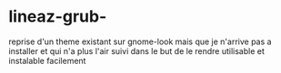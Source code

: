 # lineaz-grub-
reprise d'un theme existant sur gnome-look mais que je n'arrive pas a installer et qui n'a plus l'air suivi dans le but de le rendre utilisable et instalable facilement
